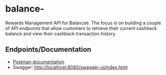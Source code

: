 # balance-
Rewards Management API for Balanceè. The focus is on building a couple of API endpoints that allow customers to retrieve their current cashback balance and view their cashback transaction history.
## Endpoints/Documentation
- [Postman documentation](https://documenter.getpostman.com/view/21330687/2sAXjSz92a)
- Swagger: [http://localhost:8080/swagger-ui/index.html](http://localhost:8080/swagger-ui/index.html)
